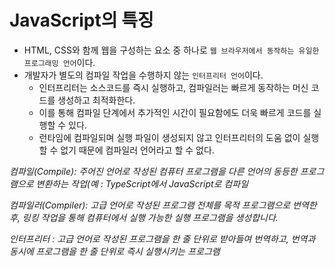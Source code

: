 # JavaScript의 특징
- HTML, CSS와 함께 웹을 구성하는 요소 중 하나로 ```웹 브라우저에서 동작하는 유일한 프로그래밍 언어```이다.
- 개발자가 별도의 컴파일 작업을 수행하지 않는 ```인터프리터 언어```이다.
    - 인터프리터는 소스코드를 즉시 실행하고, 컴파일러는 빠르게 동작하는 머신 코드를 생성하고 최적화한다.
    - 이를 통해 컴파일 단계에서 추가적인 시간이 필요함에도 더욱 빠르게 코드를 실행할 수 있다.
    - 런타임에 컴파일되며 실행 파일이 생성되지 않고 인터프리터의 도움 없이 실행할 수 없기 때문에 컴파일러 언어라고 할 수 없다.

*컴파일(Compile): 주어진 언어로 작성된 컴퓨터 프로그램을 다른 언어의 동등한 프로그램으로 변환하는 작업(예 : TypeScript에서 JavaScript로 컴파일* <br>

*컴파일러(Compiler): 고급 언어로 작성된 프로그램 전체를 목적 프로그램으로 번역한 후, 링킹 작업을 통해 컴퓨터에서 실행 가능한 실행 프로그램을 생성합니다.* <br>

*인터프리터 : 고급 언어로 작성된 프로그램을 한 줄 단위로 받아들여 번역하고, 번역과 동시에 프로그램을 한 줄 단위로 즉시 실행시키는 프로그램*
